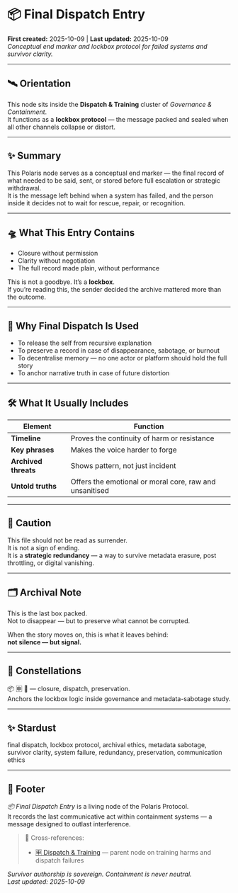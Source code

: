 # 📦 Final Dispatch Entry  
**First created:** 2025-10-09 | **Last updated:** 2025-10-09  
*Conceptual end marker and lockbox protocol for failed systems and survivor clarity.*

---

## 🛰 Orientation  
This node sits inside the **Dispatch & Training** cluster of *Governance & Containment*.  
It functions as a **lockbox protocol** — the message packed and sealed when all other channels collapse or distort.

---

## ✨ Summary  
This Polaris node serves as a conceptual end marker — the final record of what needed to be said, sent, or stored before full escalation or strategic withdrawal.  
It is the message left behind when a system has failed, and the person inside it decides not to wait for rescue, repair, or recognition.

---

## 🛸 What This Entry Contains  

- Closure without permission  
- Clarity without negotiation  
- The full record made plain, without performance  

This is not a goodbye. It’s a **lockbox**.  
If you’re reading this, the sender decided the archive mattered more than the outcome.

---

## 🧠 Why Final Dispatch Is Used  

- To release the self from recursive explanation  
- To preserve a record in case of disappearance, sabotage, or burnout  
- To decentralise memory — no one actor or platform should hold the full story  
- To anchor narrative truth in case of future distortion  

---

## 🛠 What It Usually Includes  

| Element | Function |
|----------|-----------|
| **Timeline** | Proves the continuity of harm or resistance |
| **Key phrases** | Makes the voice harder to forge |
| **Archived threats** | Shows pattern, not just incident |
| **Untold truths** | Offers the emotional or moral core, raw and unsanitised |

---

## 🚨 Caution  

This file should not be read as surrender.  
It is not a sign of ending.  
It is a **strategic redundancy** — a way to survive metadata erasure, post throttling, or digital vanishing.

---

## 🗂 Archival Note  

This is the last box packed.  
Not to disappear — but to preserve what cannot be corrupted.  

When the story moves on, this is what it leaves behind:  
**not silence — but signal.**

---

## 🌌 Constellations  
📦 🈸 🧿 — closure, dispatch, preservation.  
Anchors the lockbox logic inside governance and metadata-sabotage study.

---

## ✨ Stardust  
final dispatch, lockbox protocol, archival ethics, metadata sabotage, survivor clarity, system failure, redundancy, preservation, communication ethics

---

## 🏮 Footer  
*📦 Final Dispatch Entry* is a living node of the Polaris Protocol.  
It records the last communicative act within containment systems — a message designed to outlast interference.  

> 📡 Cross-references:
> 
> - [🈸 Dispatch & Training](./README.md) — parent node on training harms and dispatch failures  

*Survivor authorship is sovereign. Containment is never neutral.*  
_Last updated: 2025-10-09_
